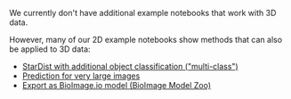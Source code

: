 We currently don't have additional example notebooks that work with 3D data.

However, many of our 2D example notebooks show methods that can also be applied to 3D data:

- [StarDist with additional object classification ("multi-class")](https://github.com/stardist/stardist/blob/main/examples/other2D/multiclass.ipynb)
- [Prediction for very large images](https://github.com/stardist/stardist/blob/main/examples/other2D/predict_big_data.ipynb)
- [Export as BioImage.io model (BioImage Model Zoo)](https://nbviewer.jupyter.org/github/stardist/stardist/tree/main/examples/other2D/bioimageio.ipynb)
